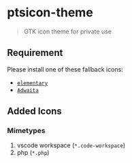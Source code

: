 # ptsicon-theme
> GTK icon theme for private use

## Requirement
Please install one of these fallback icons:
  - [`elementary`](https://github.com/elementary/icons)
  - [`Adwaita`](https://github.com/GNOME/adwaita-icon-theme)

## Added Icons

### Mimetypes
  1. vscode workspace (`*.code-workspace`)
  2. php (`*.php`)
